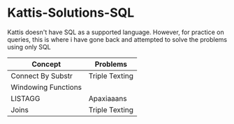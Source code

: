 # Kattis-Solutions-SQL

Kattis doesn't have SQL as a supported language. However, for practice on queries, this is where i have gone back and attempted to solve the problems using only SQL

| Concept  | Problems |
| ------------- | ------------- |
| Connect By Substr | Triple Texting |
| Windowing Functions | |
| LISTAGG | Apaxiaaans |
| Joins | Triple Texting | 
